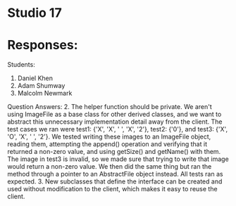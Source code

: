 # Studio 17

# Responses:
Students:
1. Daniel Khen
2. Adam Shumway
3. Malcolm Newmark


Question Answers:
2. The helper function should be private. We aren't using ImageFile as a base class for other derived classes, and 
   we want to abstract this unnecessary implementation detail away from the client. The test cases we ran were 
   test1: {'X', 'X', ' ', 'X', '2'}, test2: {'0'}, and test3: {'X', 'O', 'X', ' ', '2'}. We tested writing these 
   images to an ImageFile object, reading them, attempting the append() operation and verifying that it returned a 
   non-zero value, and using getSize() and getName() with them. The image in test3 is invalid, so we made sure that 
   trying to write that image would return a non-zero value. We then did the same thing but ran the method through a 
   pointer to an AbstractFile object instead. All tests ran as expected.
3. New subclasses that define the interface can be created and used without modification to the client, which 
   makes it easy to reuse the client.